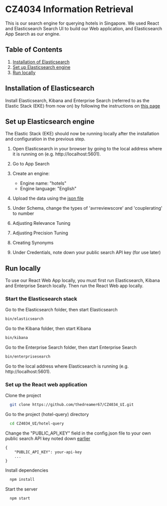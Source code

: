 # CZ4034 Information Retrieval

This is our search engine for querying hotels in Singapore. We used React and Elasticsearch Search UI to
build our Web application, and Elasticsearch App Search as our engine.

## Table of Contents

1. [Installation of Elasticsearch](#installation-of-elasticsearch)
2. [Set up Elasticsearch engine](#set-up-elasticsearch-engine)
3. [Run locally](#run-locally)

## Installation of Elasticsearch

Install Elasticsearch, Kibana and Enterprise Search (referred to as the Elastic Stack (EKE) from now on)
by following the instructions on [this page](https://www.elastic.co/downloads/enterprise-search)

## Set up Elasticsearch engine

The Elastic Stack (EKE) should now be running locally after the installation and configuration in the previous step.

1. Open Elasticsearch in your browser by going to the local address where it is running on (e.g. http://localhost:5601).

2. Go to App Search

3. Create an engine:

   - Engine name: "hotels"
   - Engine language: "English"

4. Upload the data using the [json file](hotelinfo_final.json)

5. Under Schema, change the types of 'avrreviewscore' and 'couplerating' to number

6. Adjusting Relevance Tuning

7. Adjusting Precision Tuning

8. Creating Synonyms

9. Under Credentials, note down your public search API key (for use later)

## Run locally

To use our React Web App locally, you must first run Elasticsearch, Kibana and Enterprise Search locally.
Then run the React Web app locally.

### Start the Elasticsearch stack

Go to the Elasticsearch folder, then start Elasticsearch

```bash
bin/elasticsearch
```

Go to the Kibana folder, then start Kibana

```bash
bin/kibana
```

Go to the Enterprise Search folder, then start Enterprise Search

```bash
bin/enterprisesearch
```

Go to the local address where Elasticsearch is running (e.g. http://localhost:5601).

### Set up the React web application

Clone the project

```bash
  git clone https://github.com/thedreamer67/CZ4034_UI.git
```

Go to the project (hotel-query) directory

```bash
  cd CZ4034_UI/hotel-query
```

Change the "PUBLIC_API_KEY" field in the config.json file to your own public search API key noted down
[earlier](#set-up-the-elastic-engine)

```
{
    "PUBLIC_API_KEY": your-api-key
    ...
}
```

Install dependencies

```bash
  npm install
```

Start the server

```bash
  npm start
```

